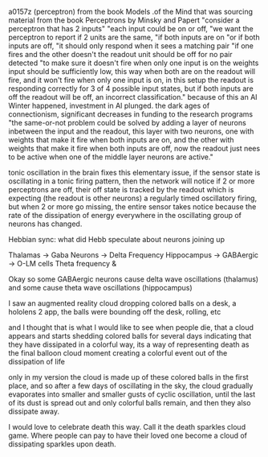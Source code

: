 a0157z
(perceptron)
from the book Models .of the Mind that was sourcing material from the book Perceptrons by Minsky and Papert
"consider a perceptron that has 2 inputs"
"each input could be on or off, 
"we want the perceptron to report if 2 units are the same,
"if both inputs are on
"or if both inputs are off,
"it should only respond when it sees a matching pair
"if one fires and the other doesn't the readout unit should be off for no pair detected
"to make sure it doesn't fire when only one input is on the weights input should be sufficiently low, this way when both are on the readout will fire, and it won't fire when only one input is on, 
in this setup the readout is responding correctly for 3 of 4 possible input states, but if both inputs are off the readout will be off, an incorrect classification."
because of this an AI Winter happened, investment in AI plunged.
the dark ages of connectionism, significant decreases in funding to the research programs
"the same-or-not problem could be solved by adding a layer of neurons inbetween the input and the readout, this layer with two neurons, one with weights that make it fire when both inputs are on, and the other with weights that make it fire when both inputs are off, now the readout just nees to be active when one of the middle layer neurons are active."

tonic oscillation in the brain fixes this elementary issue, if the sensor state is oscillating in a tonic firing pattern, then the network will notice if 2 or more perceptrons are off, their off state is tracked by the readout which is expecting (the readout is other neurons) a regularly timed oscillatory firing, but when 2 or more go missing, the entire sensor takes notice because the rate of the dissipation of energy everywhere in the oscillating group of neurons has changed.


Hebbian sync: what did Hebb speculate about neurons joining up

Thalamas -> Gaba Neurons -> Delta Frequency
Hippocampus -> GABAergic -> O-LM cells
Theta frequency & 

Okay so some GABAergic neurons cause delta wave oscillations (thalamus) and some cause theta wave oscillations (hippocampus)

I saw an augmented reality cloud dropping colored balls on a desk, a hololens 2 app, the balls were bounding off the desk, rolling, etc

and I thought that is what I would like to see when people die, that a cloud appears and starts shedding colored balls for several days indicating that they have dissipated in a colorful way, its a way of representing death as the final balloon cloud moment creating a colorful event out of the dissipation of life

only in my version the cloud is made up of these colored balls in the first place, and so after a few days of oscillating in the sky, the cloud gradually evaporates into smaller and smaller gusts of cyclic oscillation, until the last of its dust is spread out and only colorful balls remain, and then they also dissipate away.

I would love to celebrate death this way. Call it the death sparkles cloud game. Where people can pay to have their loved one become a cloud of dissipating sparkles upon death.
